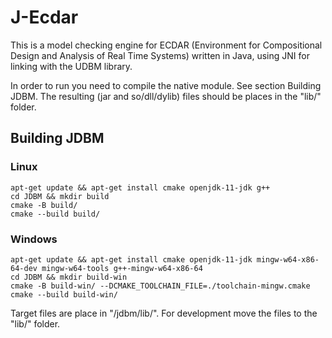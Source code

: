 # J-Ecdar

This is a model checking engine for ECDAR (Environment for Compositional Design and Analysis of Real Time Systems) 
written in Java, using JNI for linking with the UDBM library.

In order to run you need to compile the native module. See section Building JDBM. The resulting (jar and so/dll/dylib) 
files should be places in the "lib/" folder. 

## Building JDBM

### Linux
```
apt-get update && apt-get install cmake openjdk-11-jdk g++
cd JDBM && mkdir build
cmake -B build/
cmake --build build/ 
```

### Windows
```
apt-get update && apt-get install cmake openjdk-11-jdk mingw-w64-x86-64-dev mingw-w64-tools g++-mingw-w64-x86-64
cd JDBM && mkdir build-win
cmake -B build-win/ --DCMAKE_TOOLCHAIN_FILE=./toolchain-mingw.cmake
cmake --build build-win/ 
```

Target files are place in "<build>/jdbm/lib/". For development move the files to the "lib/" folder.